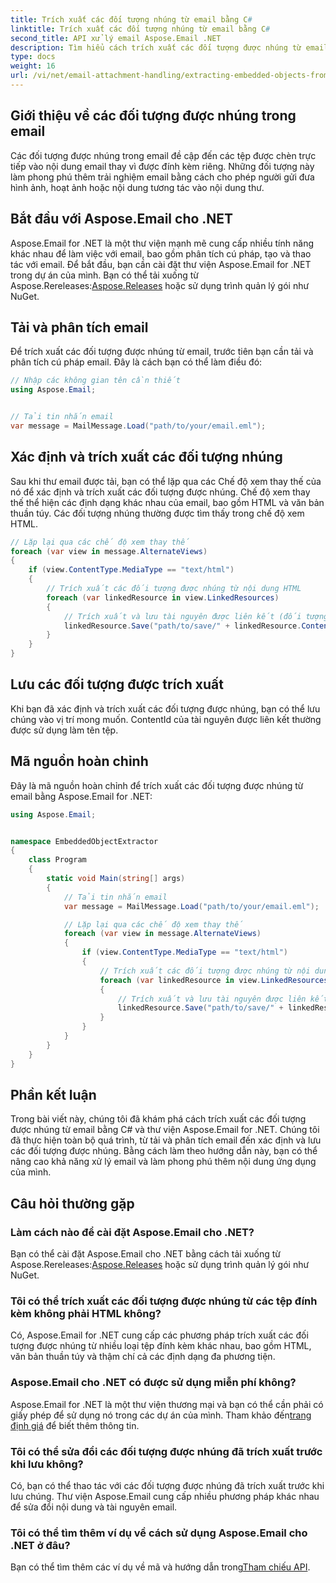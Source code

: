 ```yaml
---
title: Trích xuất các đối tượng nhúng từ email bằng C#
linktitle: Trích xuất các đối tượng nhúng từ email bằng C#
second_title: API xử lý email Aspose.Email .NET
description: Tìm hiểu cách trích xuất các đối tượng được nhúng từ email bằng C# và Aspose.Email cho .NET. Hướng dẫn từng bước với các ví dụ về mã.
type: docs
weight: 16
url: /vi/net/email-attachment-handling/extracting-embedded-objects-from-email-with-csharp/
---
```


## Giới thiệu về các đối tượng được nhúng trong email

Các đối tượng được nhúng trong email đề cập đến các tệp được chèn trực tiếp vào nội dung email thay vì được đính kèm riêng. Những đối tượng này làm phong phú thêm trải nghiệm email bằng cách cho phép người gửi đưa hình ảnh, hoạt ảnh hoặc nội dung tương tác vào nội dung thư.

## Bắt đầu với Aspose.Email cho .NET

 Aspose.Email for .NET là một thư viện mạnh mẽ cung cấp nhiều tính năng khác nhau để làm việc với email, bao gồm phân tích cú pháp, tạo và thao tác với email. Để bắt đầu, bạn cần cài đặt thư viện Aspose.Email for .NET trong dự án của mình. Bạn có thể tải xuống từ Aspose.Rereleases:[Aspose.Releases](https://releases.aspose.com/email/net/) hoặc sử dụng trình quản lý gói như NuGet.

## Tải và phân tích email

Để trích xuất các đối tượng được nhúng từ email, trước tiên bạn cần tải và phân tích cú pháp email. Đây là cách bạn có thể làm điều đó:

```csharp
// Nhập các không gian tên cần thiết
using Aspose.Email;


// Tải tin nhắn email
var message = MailMessage.Load("path/to/your/email.eml");
```

## Xác định và trích xuất các đối tượng nhúng

Sau khi thư email được tải, bạn có thể lặp qua các Chế độ xem thay thế của nó để xác định và trích xuất các đối tượng được nhúng. Chế độ xem thay thế thể hiện các định dạng khác nhau của email, bao gồm HTML và văn bản thuần túy. Các đối tượng nhúng thường được tìm thấy trong chế độ xem HTML.

```csharp
// Lặp lại qua các chế độ xem thay thế
foreach (var view in message.AlternateViews)
{
    if (view.ContentType.MediaType == "text/html")
    {
        // Trích xuất các đối tượng được nhúng từ nội dung HTML
        foreach (var linkedResource in view.LinkedResources)
        {
            // Trích xuất và lưu tài nguyên được liên kết (đối tượng được nhúng)
            linkedResource.Save("path/to/save/" + linkedResource.ContentId);
        }
    }
}
```

## Lưu các đối tượng được trích xuất

Khi bạn đã xác định và trích xuất các đối tượng được nhúng, bạn có thể lưu chúng vào vị trí mong muốn. ContentId của tài nguyên được liên kết thường được sử dụng làm tên tệp.

## Mã nguồn hoàn chỉnh

Đây là mã nguồn hoàn chỉnh để trích xuất các đối tượng được nhúng từ email bằng Aspose.Email for .NET:

```csharp
using Aspose.Email;


namespace EmbeddedObjectExtractor
{
    class Program
    {
        static void Main(string[] args)
        {
            // Tải tin nhắn email
            var message = MailMessage.Load("path/to/your/email.eml");

            // Lặp lại qua các chế độ xem thay thế
            foreach (var view in message.AlternateViews)
            {
                if (view.ContentType.MediaType == "text/html")
                {
                    // Trích xuất các đối tượng được nhúng từ nội dung HTML
                    foreach (var linkedResource in view.LinkedResources)
                    {
                        // Trích xuất và lưu tài nguyên được liên kết (đối tượng được nhúng)
                        linkedResource.Save("path/to/save/" + linkedResource.ContentId);
                    }
                }
            }
        }
    }
}
```

## Phần kết luận

Trong bài viết này, chúng tôi đã khám phá cách trích xuất các đối tượng được nhúng từ email bằng C# và thư viện Aspose.Email for .NET. Chúng tôi đã thực hiện toàn bộ quá trình, từ tải và phân tích email đến xác định và lưu các đối tượng được nhúng. Bằng cách làm theo hướng dẫn này, bạn có thể nâng cao khả năng xử lý email và làm phong phú thêm nội dung ứng dụng của mình.

## Câu hỏi thường gặp

### Làm cách nào để cài đặt Aspose.Email cho .NET?

 Bạn có thể cài đặt Aspose.Email cho .NET bằng cách tải xuống từ Aspose.Rereleases:[Aspose.Releases](https://releases.aspose.com/email/net/) hoặc sử dụng trình quản lý gói như NuGet. 

### Tôi có thể trích xuất các đối tượng được nhúng từ các tệp đính kèm không phải HTML không?

Có, Aspose.Email for .NET cung cấp các phương pháp trích xuất các đối tượng được nhúng từ nhiều loại tệp đính kèm khác nhau, bao gồm HTML, văn bản thuần túy và thậm chí cả các định dạng đa phương tiện.

### Aspose.Email cho .NET có được sử dụng miễn phí không?

 Aspose.Email for .NET là một thư viện thương mại và bạn có thể cần phải có giấy phép để sử dụng nó trong các dự án của mình. Tham khảo đến[trang định giá](https://purchase.aspose.com/pricing/email/net) để biết thêm thông tin.

### Tôi có thể sửa đổi các đối tượng được nhúng đã trích xuất trước khi lưu không?

Có, bạn có thể thao tác với các đối tượng được nhúng đã trích xuất trước khi lưu chúng. Thư viện Aspose.Email cung cấp nhiều phương pháp khác nhau để sửa đổi nội dung và tài nguyên email.

### Tôi có thể tìm thêm ví dụ về cách sử dụng Aspose.Email cho .NET ở đâu?

 Bạn có thể tìm thêm các ví dụ về mã và hướng dẫn trong[Tham chiếu API](https://reference.aspose.com/email/net/). 